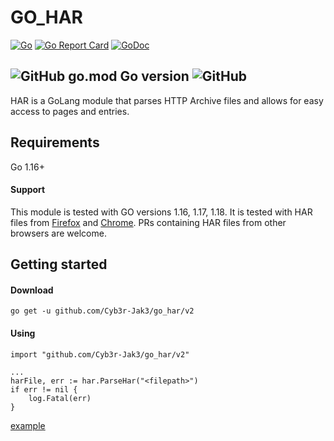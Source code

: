 # GO_HAR

[![Go](https://github.com/Cyb3r-Jak3/go_har/actions/workflows/main.yml/badge.svg)](https://github.com/Cyb3r-Jak3/go_har/actions/workflows/main.yml) [![Go Report Card](https://goreportcard.com/badge/github.com/Cyb3r-Jak3/go_har)](https://goreportcard.com/report/github.com/Cyb3r-Jak3/go_har)  [![GoDoc](https://godoc.org/github.com/Cyb3r-Jak3/go_har?status.svg)](https://godoc.org/github.com/Cyb3r-Jak3/go_har)

![GitHub go.mod Go version](https://img.shields.io/github/go-mod/go-version/Cyb3r-Jak3/go_har?style=flat-square) ![GitHub](https://img.shields.io/github/license/Cyb3r-Jak3/go_har?style=flat-square)
---

HAR is a GoLang module that parses HTTP Archive files and allows for easy access to pages and entries.

## Requirements

Go 1.16+

#### Support

This module is tested with GO versions 1.16, 1.17, 1.18. It is tested with HAR files from [Firefox](testdata/Firefox.har) and [Chrome](testdata/Chrome.har). PRs containing HAR files from other browsers are welcome.

## Getting started

#### Download

`go get -u github.com/Cyb3r-Jak3/go_har/v2`

#### Using

```golang
import "github.com/Cyb3r-Jak3/go_har/v2"

...
harFile, err := har.ParseHar("<filepath>")
if err != nil {
    log.Fatal(err)
}
```

[example](example/simple/main.go)
